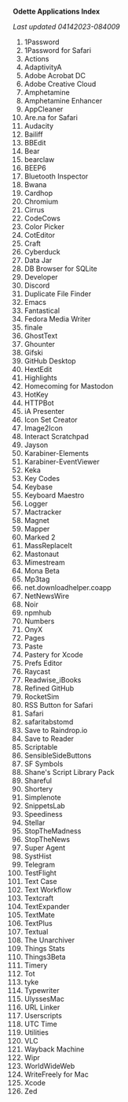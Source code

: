 **Odette Applications Index**

*Last updated 04142023-084009*

1. 1Password
2. 1Password for Safari
3. Actions
4. AdaptivityA
5. Adobe Acrobat DC
6. Adobe Creative Cloud
7. Amphetamine
8. Amphetamine Enhancer
9. AppCleaner
10. Are.na for Safari
11. Audacity
12. Bailiff
13. BBEdit
14. Bear
15. bearclaw
16. BEEP6
17. Bluetooth Inspector
18. Bwana
19. Cardhop
20. Chromium
21. Cirrus
22. CodeCows
23. Color Picker
24. CotEditor
25. Craft
26. Cyberduck
27. Data Jar
28. DB Browser for SQLite
29. Developer
30. Discord
31. Duplicate File Finder
32. Emacs
33. Fantastical
34. Fedora Media Writer
35. finale
36. GhostText
37. Ghounter
38. Gifski
39. GitHub Desktop
40. HextEdit
41. Highlights
42. Homecoming for Mastodon
43. HotKey
44. HTTPBot
45. iA Presenter
46. Icon Set Creator
47. Image2Icon
48. Interact Scratchpad
49. Jayson
50. Karabiner-Elements
51. Karabiner-EventViewer
52. Keka
53. Key Codes
54. Keybase
55. Keyboard Maestro
56. Logger
57. Mactracker
58. Magnet
59. Mapper
60. Marked 2
61. MassReplaceIt
62. Mastonaut
63. Mimestream
64. Mona Beta
65. Mp3tag
66. net.downloadhelper.coapp
67. NetNewsWire
68. Noir
69. npmhub
70. Numbers
71. OnyX
72. Pages
73. Paste
74. Pastery for Xcode
75. Prefs Editor
76. Raycast
77. Readwise_iBooks
78. Refined GitHub
79. RocketSim
80. RSS Button for Safari
81. Safari
82. safaritabstomd
83. Save to Raindrop.io
84. Save to Reader
85. Scriptable
86. SensibleSideButtons
87. SF Symbols
88. Shane's Script Library Pack
89. Shareful
90. Shortery
91. Simplenote
92. SnippetsLab
93. Speediness
94. Stellar
95. StopTheMadness
96. StopTheNews
97. Super Agent
98. SystHist
99. Telegram
100. TestFlight
101. Text Case
102. Text Workflow
103. Textcraft
104. TextExpander
105. TextMate
106. TextPlus
107. Textual
108. The Unarchiver
109. Things Stats
110. Things3Beta
111. Timery
112. Tot
113. tyke
114. Typewriter
115. UlyssesMac
116. URL Linker
117. Userscripts
118. UTC Time
119. Utilities
120. VLC
121. Wayback Machine
122. Wipr
123. WorldWideWeb
124. WriteFreely for Mac
125. Xcode
126. Zed
